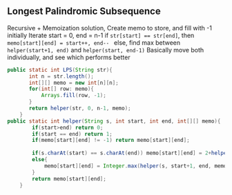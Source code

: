## Longest Palindromic Subsequence
Recursive + Memoization solution, 
Create memo to store, and fill with -1 initially
Iterate start = 0, end = n-1
if `str[start] == str[end]`, then `memo[start][end] = start++, end-- `
else, find max between `helper(start+1, end)` and `helper(start, end-1)`
	Basically move both individually, and see which performs better

```java
public static int LPS(String str){
       int n = str.length();
       int[][] memo = new int[n][n];
       for(int[] row: memo){
           Arrays.fill(row, -1);
       }
       return helper(str, 0, n-1, memo);
    }
public static int helper(String s, int start, int end, int[][] memo){
        if(start>end) return 0;
        if(start == end) return 1;
        if(memo[start][end] != -1) return memo[start][end];
        
        if(s.charAt(start) == s.charAt(end)) memo[start][end] = 2+helper(s, start+1, end-1, memo);
        else{
            memo[start][end] = Integer.max(helper(s, start+1, end, memo), helper(s, start, end -1, memo));
        }
        return memo[start][end];
    }
```
